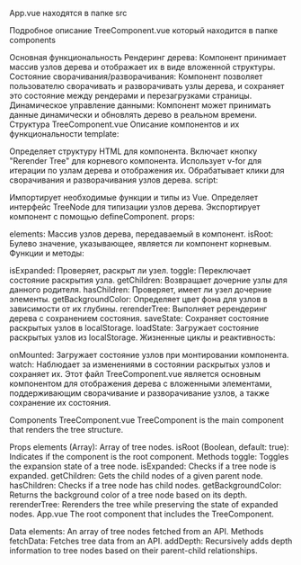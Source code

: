 App.vue находятся в папке src

Подробное описание TreeComponent.vue который находится в папке components

Основная функциональность
Рендеринг дерева: Компонент принимает массив узлов дерева и отображает их в виде вложенной структуры.
Состояние сворачивания/разворачивания: Компонент позволяет пользователю сворачивать и разворачивать узлы дерева, и сохраняет это состояние между рендерами и перезагрузками страницы.
Динамическое управление данными: Компонент может принимать данные динамически и обновлять дерево в реальном времени.
Структура TreeComponent.vue
Описание компонентов и их функциональности
template:

Определяет структуру HTML для компонента.
Включает кнопку "Rerender Tree" для корневого компонента.
Использует v-for для итерации по узлам дерева и отображения их.
Обрабатывает клики для сворачивания и разворачивания узлов дерева.
script:

Импортирует необходимые функции и типы из Vue.
Определяет интерфейс TreeNode для типизации узлов дерева.
Экспортирует компонент с помощью defineComponent.
props:

elements: Массив узлов дерева, передаваемый в компонент.
isRoot: Булево значение, указывающее, является ли компонент корневым.
Функции и методы:

isExpanded: Проверяет, раскрыт ли узел.
toggle: Переключает состояние раскрытия узла.
getChildren: Возвращает дочерние узлы для данного родителя.
hasChildren: Проверяет, имеет ли узел дочерние элементы.
getBackgroundColor: Определяет цвет фона для узлов в зависимости от их глубины.
rerenderTree: Выполняет ререндеринг дерева с сохранением состояния.
saveState: Сохраняет состояние раскрытых узлов в localStorage.
loadState: Загружает состояние раскрытых узлов из localStorage.
Жизненные циклы и реактивность:

onMounted: Загружает состояние узлов при монтировании компонента.
watch: Наблюдает за изменениями в состоянии раскрытых узлов и сохраняет их.
Этот файл TreeComponent.vue является основным компонентом для отображения дерева с вложенными элементами, поддерживающим сворачивание и разворачивание узлов, а также сохранение их состояния.

Components
TreeComponent.vue
TreeComponent is the main component that renders the tree structure.

Props
elements (Array): Array of tree nodes.
isRoot (Boolean, default: true): Indicates if the component is the root component.
Methods
toggle: Toggles the expansion state of a tree node.
isExpanded: Checks if a tree node is expanded.
getChildren: Gets the child nodes of a given parent node.
hasChildren: Checks if a tree node has child nodes.
getBackgroundColor: Returns the background color of a tree node based on its depth.
rerenderTree: Rerenders the tree while preserving the state of expanded nodes.
App.vue
The root component that includes the TreeComponent.

Data
elements: An array of tree nodes fetched from an API.
Methods
fetchData: Fetches tree data from an API.
addDepth: Recursively adds depth information to tree nodes based on their parent-child relationships.
